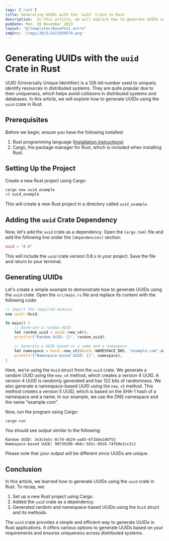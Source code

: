 ```yaml
---
tags: ['rust']
title: Generating UUIDs with the `uuid` Crate in Rust
description:  In this article, we will explore how to generate UUIDs using the `uuid` crate in Rust.
pubDate: Mon, 30 November 2023
layout: "@/templates/BasePost.astro"
imgSrc: '/imgs/2023/2421950579.png'
---
```


# Generating UUIDs with the `uuid` Crate in Rust

UUID (Universally Unique Identifier) is a 128-bit number used to uniquely identify resources in distributed systems. They are quite popular due to their uniqueness, which helps avoid collisions in distributed systems and databases. In this article, we will explore how to generate UUIDs using the `uuid` crate in Rust.

## Prerequisites

Before we begin, ensure you have the following installed:

1. Rust programming language ([Installation instructions](https://www.rust-lang.org/tools/install))
2. Cargo, the package manager for Rust, which is included when installing Rust.

## Setting Up the Project

Create a new Rust project using Cargo:

```bash
cargo new uuid_example
cd uuid_example
```

This will create a new Rust project in a directory called `uuid_example`.

## Adding the `uuid` Crate Dependency

Now, let's add the `uuid` crate as a dependency. Open the `Cargo.toml` file and add the following line under the `[dependencies]` section:

```toml
uuid = "0.8"
```

This will include the `uuid` crate version 0.8.x in your project. Save the file and return to your terminal.

## Generating UUIDs

Let's create a simple example to demonstrate how to generate UUIDs using the `uuid` crate. Open the `src/main.rs` file and replace its content with the following code:

```rust
// Import the required modules
use uuid::Uuid;

fn main() {
    // Generate a random UUID
    let random_uuid = Uuid::new_v4();
    println!("Random UUID: {}", random_uuid);

    // Generate a UUID based on a name and a namespace
    let namespace = Uuid::new_v5(&Uuid::NAMESPACE_DNS, "example.com".as_bytes());
    println!("Namespace-based UUID: {}", namespace);
}
```

Here, we're using the `Uuid` struct from the `uuid` crate. We generate a random UUID using the `new_v4` method, which creates a version 4 UUID. A version 4 UUID is randomly generated and has 122 bits of randomness. We also generate a namespace-based UUID using the `new_v5` method. This method creates a version 5 UUID, which is based on the SHA-1 hash of a namespace and a name. In our example, we use the DNS namespace and the name "example.com".

Now, run the program using Cargo:

```bash
cargo run
```

You should see output similar to the following:

```
Random UUID: 3e3c5e5c-8c7d-4b29-aa03-6f1b6e1d6f53
Namespace-based UUID: 9073920b-4b6c-5d1c-8918-74fb0e2cc2c2
```

Please note that your output will be different since UUIDs are unique.

## Conclusion

In this article, we learned how to generate UUIDs using the `uuid` crate in Rust. To recap, we:

1. Set up a new Rust project using Cargo.
2. Added the `uuid` crate as a dependency.
3. Generated random and namespace-based UUIDs using the `Uuid` struct and its methods.

The `uuid` crate provides a simple and efficient way to generate UUIDs in Rust applications. It offers various options to generate UUIDs based on your requirements and ensures uniqueness across distributed systems.